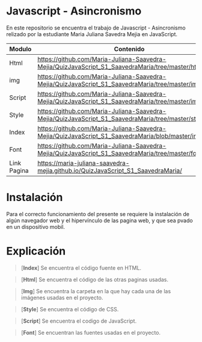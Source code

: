 # Javascript - Asincronismo

En este repositorio se encuentra el trabajo de Javascript - Asincronismo relizado por la estudiante Maria Juliana Savedra Mejia en JavaScript.


| Modulo | Contenido |
|--|--|
| Html |https://github.com/Maria-Juliana-Saavedra-Mejia/QuizJavaScript_S1_SaavedraMaria/tree/master/html|
| img |https://github.com/Maria-Juliana-Saavedra-Mejia/QuizJavaScript_S1_SaavedraMaria/tree/master/img|
| Script |https://github.com/Maria-Juliana-Saavedra-Mejia/QuizJavaScript_S1_SaavedraMaria/tree/master/img|
| Style |https://github.com/Maria-Juliana-Saavedra-Mejia/QuizJavaScript_S1_SaavedraMaria/tree/master/style|
| Index |https://github.com/Maria-Juliana-Saavedra-Mejia/QuizJavaScript_S1_SaavedraMaria/blob/master/index.html|
| Font |https://github.com/Maria-Juliana-Saavedra-Mejia/QuizJavaScript_S1_SaavedraMaria/tree/master/font|
| Link Pagina |https://maria-juliana-saavedra-mejia.github.io/QuizJavaScript_S1_SaavedraMaria/|



# **Instalación**

Para el correcto funcionamiento del presente se requiere la instalación de algún navegador web y el hipervínculo de las pagina web, y que sea pvado en un dispositivo mobil.

# **Explicación**

> [**Index**]
Se encuentra el código fuente en HTML.

> [**Html**]
Se encuentra el código de las otras paginas usadas.

> [**Img**]
Se encuentra la carpeta en la que hay cada una de las imágenes usadas en el proyecto.

> [**Style**]
Se encuentra el código de CSS.

> [**Script**]
Se encuentra el codigo de JavaScript.

> [**Font**]
Se encuentran las fuentes usadas en el proyecto.
